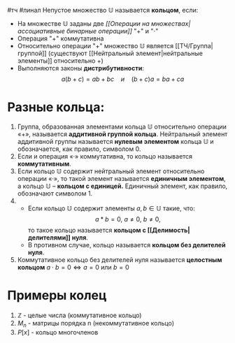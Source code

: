 #тч #линал 
Непустое множество $\mathbb{U}$ называется **кольцом**, если:
- На множестве $\mathbb{U}$ заданы две _[[Операции на множествах|ассоциативные бинарные операции]]_ "+" и "$\cdot$"
- Операция "+" коммутативна
- Относительно операции "+" множество $\mathbb{U}$ является [[ТЧ/Группа|группой]] (существуют [[Нейтральный элемент|нейтральные элементы]] относительно +)
- Выполняются законы **дистрибутивности**: $$a(b + c) = ab + bc \ \ \ \ и \ \ \ \ (b + c)a = ba + ca$$
# Разные кольца:
1. Группа, образованная элементами кольца $\mathbb{U}$ относительно операции «+», называется **аддитивной группой кольца**. Нейтральный элемент аддитивной группы называется **нулевым элементом** кольца $\mathbb{U}$ и обозначается, как правило, символом 0.
2. Если и операция «·» коммутативна, то кольцо называется **коммутативным**.
3. Если кольцо $\mathbb{U}$ содержит нейтральный элемент относительно операции «·», то такой элемент называется **единичным элементом**, а кольцо $\mathbb{U}$ – **кольцом с единицей.** Единичный элемент, как правило, обозначают символом 1.
4.  
	- Если кольцо $\mathbb{U}$ содержит элементы $a, b \in \mathbb{U}$ такие, что: $$a * b = 0, \ a \neq 0, \ b \neq 0,$$ то такое кольцо называется **кольцом с [[Делимость|делителями]] нуля**.
	- В противном случае, кольцо называется **кольцом без делителей нуля**.
5. Коммутативное кольцо без делителей нуля называется **целостным кольцом**
	$a \cdot b = 0 \iff a = 0$ или $b = 0$
# Примеры колец
1. $\mathbb{Z}$ - целые числа (коммутативное кольцо)
2. $M_n$ - матрицы порядка n (некоммутативное кольцо)
3. $P[x]$ - кольцо многочленов